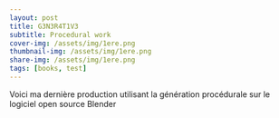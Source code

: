 ```yaml
---
layout: post
title: G3N3R4T1V3
subtitle: Procedural work
cover-img: /assets/img/1ere.png
thumbnail-img: /assets/img/1ere.png
share-img: /assets/img/1ere.png
tags: [books, test]
---
```

Voici ma dernière production utilisant la génération procédurale sur le logiciel open source Blender
